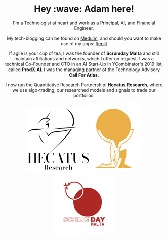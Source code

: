 <h1 align='center'>Hey :wave: Adam here!</h1>
<p align='center'>
I'm a Technologist at heart and work as a Principal, AI, and Financial Engineer.
</p>
<p align='center'>My tech-blogging can be found on <a href="https://medium.com/@adamdarmanin">Meduim</a>, and should you want to make use of my apps: <a href="https://replit.com/@radmada">Replit</a>
</p>

<p align='center'>If agile is your cup of tea, I was the founder of <b>Scrumday Malta</b> and still maintain affiliations and networks, which I offer on request. I was a technical Co-Founder and CTO in an AI Start-Up in YCombinator's 2019 list, called <b>ProdX.AI</b>. I was the managing partner of the Technology Advisory <b>Call For Atlas</b>.</p>
<p align='center'>I now run the Quantitative Research Partnership: <b>Hecatus Research</b>, where we use algo-trading, our researched models and signals to trade our portfolios.</p> 

<p align="center">
  <a href="https://hecatusresearch.com"><img width="200" src="https://github.com/adamd1985/adamd1985/blob/master/banner-black-whitebk.png" alt="Social banner for Hecatus Research"></a>
  <a href="https://callforatlas.com"><img width="160" src="https://github.com/adamd1985/adamd1985/blob/master/cfalogo.png" alt="Social banner for Call for Atlas"></a>
  <img width="200" src="https://github.com/adamd1985/adamd1985/blob/master/sdm-logo-transpr.png" alt="Social banner for Call for Scrumday Malta">
</p>
